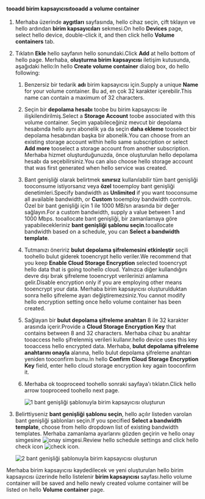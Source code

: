 <!--author=SharS last changed: 1/7/2016-->

#### <a name="tooadd-a-volume-container"></a><span data-ttu-id="68b59-101">tooadd birim kapsayıcısı</span><span class="sxs-lookup"><span data-stu-id="68b59-101">tooadd a volume container</span></span>
1. <span data-ttu-id="68b59-102">Merhaba üzerinde **aygıtları** sayfasında, hello cihaz seçin, çift tıklayın ve hello ardından **birim kapsayıcıları** sekmesi.</span><span class="sxs-lookup"><span data-stu-id="68b59-102">On hello **Devices** page, select hello device, double-click it, and then click hello **Volume containers** tab.</span></span>
2. <span data-ttu-id="68b59-103">Tıklatın **Ekle** hello sayfanın hello sonundaki.</span><span class="sxs-lookup"><span data-stu-id="68b59-103">Click **Add** at hello bottom of hello page.</span></span> <span data-ttu-id="68b59-104">Merhaba, **oluşturma birim kapsayıcısı** iletişim kutusunda, aşağıdaki hello:</span><span class="sxs-lookup"><span data-stu-id="68b59-104">In hello **Create volume container** dialog box, do hello following:</span></span>
   
   1. <span data-ttu-id="68b59-105">Benzersiz bir tedarik **adı** birim kapsayıcısı için.</span><span class="sxs-lookup"><span data-stu-id="68b59-105">Supply a unique **Name** for your volume container.</span></span> <span data-ttu-id="68b59-106">Bu ad, en çok 32 karakter içerebilir.</span><span class="sxs-lookup"><span data-stu-id="68b59-106">This name can contain a maximum of 32 characters.</span></span>
   2. <span data-ttu-id="68b59-107">Seçin bir **depolama hesabı** toobe bu birim kapsayıcısı ile ilişkilendirilmiş.</span><span class="sxs-lookup"><span data-stu-id="68b59-107">Select a **Storage Account** toobe associated with this volume container.</span></span> <span data-ttu-id="68b59-108">Seçim yapabileceğiniz mevcut bir depolama hesabında hello aynı abonelik ya da seçin **daha ekleme** tooselect bir depolama hesabından başka bir abonelik.</span><span class="sxs-lookup"><span data-stu-id="68b59-108">You can choose from an existing storage account within hello same subscription or select **Add more** tooselect a storage account from another subscription.</span></span> <span data-ttu-id="68b59-109">Merhaba hizmet oluşturduğunuzda, önce oluşturulan hello depolama hesabı da seçebilirsiniz.</span><span class="sxs-lookup"><span data-stu-id="68b59-109">You can also choose hello storage account that was first generated when hello service was created.</span></span>
   3. <span data-ttu-id="68b59-110">Bant genişliği olarak belirtmek **sınırsız** kullanılabilir tüm bant genişliği tooconsume istiyorsanız veya **özel** tooemploy bant genişliği denetimleri.</span><span class="sxs-lookup"><span data-stu-id="68b59-110">Specify bandwidth as **Unlimited** if you want tooconsume all available bandwidth, or **Custom** tooemploy bandwidth controls.</span></span> <span data-ttu-id="68b59-111">Özel bir bant genişliği için 1 ile 1000 MB/sn arasında bir değer sağlayın.</span><span class="sxs-lookup"><span data-stu-id="68b59-111">For a custom bandwidth, supply a value between 1 and 1000 Mbps.</span></span> <span data-ttu-id="68b59-112">tooallocate bant genişliği, bir zamanlamaya göre yapabilecekleriniz **bant genişliği şablonu seçin**.</span><span class="sxs-lookup"><span data-stu-id="68b59-112">tooallocate bandwidth based on a schedule, you can **Select a bandwidth template**.</span></span>
   4. <span data-ttu-id="68b59-113">Tutmanızı öneririz **bulut depolama şifrelemesini etkinleştir** seçili toohello bulut giderek tooencrypt hello veriler.</span><span class="sxs-lookup"><span data-stu-id="68b59-113">We recommend that you keep **Enable Cloud Storage Encryption** selected tooencrypt hello data that is going toohello cloud.</span></span> <span data-ttu-id="68b59-114">Yalnızca diğer kullandığını devre dışı bırak şifreleme tooencrypt verilerinizi anlamına gelir.</span><span class="sxs-lookup"><span data-stu-id="68b59-114">Disable encryption only if you are employing other means tooencrypt your data.</span></span> <span data-ttu-id="68b59-115">Merhaba birim kapsayıcısı oluşturulduktan sonra hello şifreleme ayarı değiştiremezsiniz.</span><span class="sxs-lookup"><span data-stu-id="68b59-115">You cannot modify hello encryption setting once hello volume container has been created.</span></span>
   5. <span data-ttu-id="68b59-116">Sağlayan bir **bulut depolama şifreleme anahtarı** 8 ile 32 karakter arasında içerir.</span><span class="sxs-lookup"><span data-stu-id="68b59-116">Provide a **Cloud Storage Encryption Key** that contains between 8 and 32 characters.</span></span> <span data-ttu-id="68b59-117">Merhaba cihaz bu anahtar tooaccess hello şifrelenmiş verileri kullanır.</span><span class="sxs-lookup"><span data-stu-id="68b59-117">hello device uses this key tooaccess hello encrypted data.</span></span> <span data-ttu-id="68b59-118">Merhaba, **bulut depolama şifreleme anahtarını onayla** alanına, hello bulut depolama şifreleme anahtarı yeniden tooconfirm bunu.</span><span class="sxs-lookup"><span data-stu-id="68b59-118">In hello **Confirm Cloud Storage Encryption Key** field, enter hello cloud storage encryption key again tooconfirm it.</span></span> 
   6. <span data-ttu-id="68b59-119">Merhaba ok tooproceed toohello sonraki sayfaya'ı tıklatın.</span><span class="sxs-lookup"><span data-stu-id="68b59-119">Click hello arrow tooproceed toohello next page.</span></span>
      
      ![1 bant genişliği şablonuyla birim kapsayıcısı oluşturun](./media/storsimple-add-volume-container/HCS_CreateVCBT1-include.png) 
3. <span data-ttu-id="68b59-121">Belirttiyseniz **bant genişliği şablonu seçin**, hello açılır listeden varolan bant genişliği şablonları seçin.</span><span class="sxs-lookup"><span data-stu-id="68b59-121">If you specified **Select a bandwidth template**, choose from hello dropdown list of existing bandwidth templates.</span></span> <span data-ttu-id="68b59-122">Merhaba zamanlama ayarlarını gözden geçirin ve hello onay simgesine ![onay simgesi](./media/storsimple-configure-new-storage-account/HCS_CheckIcon-include.png).</span><span class="sxs-lookup"><span data-stu-id="68b59-122">Review hello schedule settings and click hello check icon ![check icon](./media/storsimple-configure-new-storage-account/HCS_CheckIcon-include.png).</span></span>
   
    ![2 bant genişliği şablonuyla birim kapsayıcısı oluşturun](./media/storsimple-add-volume-container/HCS_CreateVCBT2-include.png) 

<span data-ttu-id="68b59-124">Merhaba birim kapsayıcısı kaydedilecek ve yeni oluşturulan hello birim kapsayıcısı üzerinde hello listelenir **birim kapsayıcısı** sayfası.</span><span class="sxs-lookup"><span data-stu-id="68b59-124">hello volume container will be saved and hello newly created volume container will be listed on hello **Volume container** page.</span></span>

